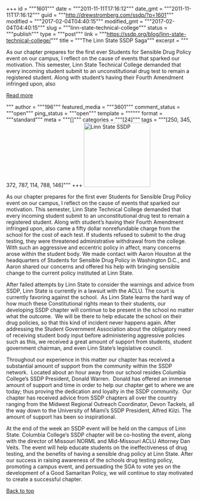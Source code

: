 +++
id = """1601"""
date = """2011-11-11T17:16:12"""
date_gmt = """2011-11-11T17:16:12"""
guid = """http://drewstromberg.com/ssdp/?p=1601"""
modified = """2017-02-04T04:40:15"""
modified_gmt = """2017-02-04T04:40:15"""
slug = """linn-state-technical-college"""
status = """publish"""
type = """post"""
link = """https://ssdp.org/blog/linn-state-technical-college/"""
title = """The Linn State SSDP Saga"""
excerpt = """<p>As our chapter prepares for the first ever Students for Sensible Drug Policy event on our campus, I reflect on the cause of events that sparked our motivation. This semester, Linn State Technical College demanded that every incoming student submit to an unconstitutional drug test to remain a registered student. Along with student’s having their Fourth Amendment infringed upon, also</p>
<div class="h10"></div>
<p><a class="more-link2 flat" href="https://ssdp.org/blog/linn-state-technical-college/">Read more</a></p>
"""
author = """196"""
featured_media = """3601"""
comment_status = """open"""
ping_status = """open"""
template = """"""
format = """standard"""
meta = """[]"""
categories = """[24]"""
tags = """[250, 345, 372, 787, 114, 788, 146]"""
+++
<img class="alignright" title="Linn State SSDP" alt="Linn State SSDP" src="http://ssdp.org/assets/images/blog/2011/November/Sam_Walker.jpg" width="178" height="172" />



As our chapter prepares for the first ever Students for Sensible Drug Policy event on our campus, I reflect on the cause of events that sparked our motivation. This semester, Linn State Technical College demanded that every incoming student submit to an unconstitutional drug test to remain a registered student. Along with student’s having their Fourth Amendment infringed upon, also came a fifty dollar nonrefundable charge from the school for the cost of each test. If students refused to submit to the drug testing, they were threatened administrative withdrawal from the college. With such an aggressive and eccentric policy in affect, many concerns arose within the student body. We made contact with Aaron Houston at the headquarters of Students for Sensible Drug Policy in Washington D.C., and  Aaron shared our concerns and offered his help with bringing sensible change to the current policy instituted at Linn State.



After failed attempts by Linn State to consider the warnings and advice from SSDP, Linn State is currently in a lawsuit with the ACLU. The court is currently favoring against the school.  As Linn State learns the hard way of how much these Constitutional rights mean to their students, our developing SSDP chapter will continue to be present in the school no matter what the outcome.  We will be there to help educate the school on their drug policies, so that this kind of incident never happens again. After addressing the Student Government Association about the obligatory need of receiving student body input before administering aggressive policies such as this, we received a great amount of support from students, student government chairman, and even Linn State’s legislative council.



Throughout our experience in this matter our chapter has received a substantial amount of support from the community within the SSDP network.  Located about an hour away from our school resides Columbia College’s SSDP President, Donald Warren.  Donald has offered an immense amount of support and time in order to help our chapter get to where we are today; thus proving the dedication and loyalty in the SSDP community.  Our chapter has received advice from SSDP chapters all over the country ranging from the Midwest Regional Outreach Coordinator, Devon Tackels, all the way down to the University of Miami&#8217;s SSDP President, Alfred Kilzi. The amount of support has been so inspirational.



At the end of the week an SSDP event will be held on the campus of Linn State. Columbia College’s SSDP chapter will be co-hosting the event, along with the director of Missouri NORML and Mid-Missouri ACLU Attorney Dan Veits. The event will help educate students on the ineffectiveness of drug testing, and the benefits of having a sensible drug policy at Linn State. After our success in raising awareness of the schools drug testing policy, promoting a campus event, and persuading the SGA to vote yes on the development of a Good Samaritan Policy, we will continue to stay motivated to create a successful chapter.



<a title="Back to Top" href="http://ssdp.org/news/blog/linn-state-technical-college#top">Back to top</a>
